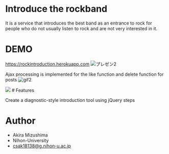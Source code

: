# Introduce the rockband

It is a service that introduces the best band as an entrance to rock for people who do not usually listen to rock and are not very interested in it.

# DEMO
<https://rockintroduction.herokuapp.com>
![プレゼン2](https://user-images.githubusercontent.com/80752599/114304654-610d2c00-9b0f-11eb-9a1d-11c4575fd52d.gif)

Ajax processing is implemented for the like function and delete function for posts
![gif2](https://user-images.githubusercontent.com/80752599/114669208-964a9180-9d3c-11eb-8632-be5c8fcbed0f.gif)


<img src="/images/topback1.jpg" width="横幅(100px)">
# Features

Create a diagnostic-style introduction tool using jQuery steps


# Author

* Akira Mizushima
* Nihon-University
* csak18138@g.nihon-u.ac.jp
